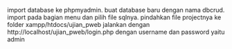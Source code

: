 import database ke phpmyadmin.
buat database baru dengan nama dbcrud.
import pada bagian menu dan pilih file sqlnya.
pindahkan file projectnya ke folder xampp/htdocs/ujian_pweb
jalankan dengan http://localhost/ujian_pweb/login.php
dengan username dan password yaitu admin

